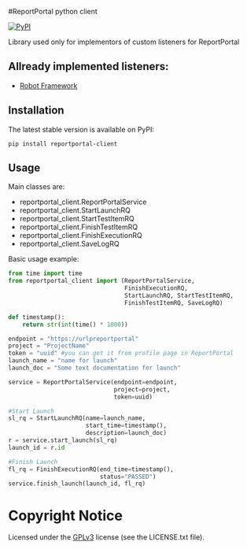 #ReportPortal python client 

[![PyPI](https://img.shields.io/pypi/v/reportportal-client.svg?maxAge=2592000)](https://pypi.python.org/pypi/reportportal-client)

Library used only for implementors of custom listeners for ReportPortal

## Allready implemented listeners:
* [Robot Framework](https://github.com/EPAMReportPortal/ReportPortal-RobotFramework-agent)


## Installation

The latest stable version is available on PyPI:

    pip install reportportal-client


## Usage

Main classes are:

- reportportal_client.ReportPortalService
- reportportal_client.StartLaunchRQ
- reportportal_client.StartTestItemRQ
- reportportal_client.FinishTestItemRQ
- reportportal_client.FinishExecutionRQ
- reportportal_client.SaveLogRQ

Basic usage example:

```python
from time import time
from reportportal_client import (ReportPortalService, 
                                 FinishExecutionRQ,
                                 StartLaunchRQ, StartTestItemRQ,
                                 FinishTestItemRQ, SaveLogRQ)

def timestamp():
    return str(int(time() * 1000))

endpoint = "https://urlpreportportal"
project = "ProjectName"
token = "uuid" #you can get it from profile page in ReportPortal
launch_name = "name for launch"
launch_doc = "Some text documentation for launch"

service = ReportPortalService(endpoint=endpoint,
                              project=project,
                              token=uuid)

#Start Launch
sl_rq = StartLaunchRQ(name=launch_name,
                      start_time=timestamp(),
                      description=launch_doc)                  
r = service.start_launch(sl_rq)
launch_id = r.id

#Finish Launch
fl_rq = FinishExecutionRQ(end_time=timestamp(),
                          status="PASSED")
service.finish_launch(launch_id, fl_rq)
```

# Copyright Notice
Licensed under the [GPLv3](https://www.gnu.org/licenses/quick-guide-gplv3.html)
license (see the LICENSE.txt file).